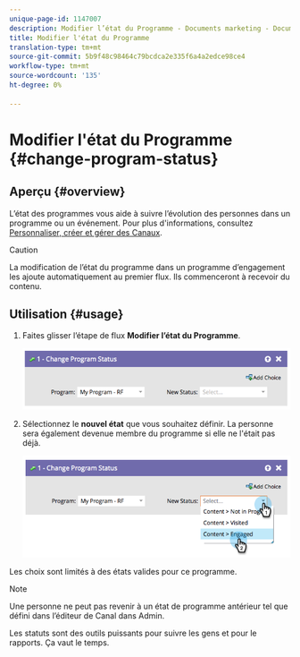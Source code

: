 ```yaml
---
unique-page-id: 1147007
description: Modifier l’état du Programme - Documents marketing - Documentation du produit
title: Modifier l'état du Programme
translation-type: tm+mt
source-git-commit: 5b9f48c98464c79bcdca2e335f6a4a2edce98ce4
workflow-type: tm+mt
source-wordcount: '135'
ht-degree: 0%

---
```



# Modifier l&#39;état du Programme {#change-program-status}

## Aperçu {#overview}

L’état des programmes vous aide à suivre l’évolution des personnes dans un programme ou un événement. Pour plus d&#39;informations, consultez [Personnaliser, créer et gérer des Canaux](/help/marketo/product-docs/administration/tags/create-a-program-channel.md).

>[!CAUTION]
>
>La modification de l’état du programme dans un programme d’engagement les ajoute automatiquement au premier flux. Ils commenceront à recevoir du contenu.

## Utilisation {#usage}

1. Faites glisser l’étape de flux **Modifier l’état du Programme**.

   ![](assets/image2014-9-22-14-3a43-3a34.png)

1. Sélectionnez le **nouvel état** que vous souhaitez définir. La personne sera également devenue membre du programme si elle ne l&#39;était pas déjà.

   ![](assets/image2014-9-22-14-3a43-3a45.png)

Les choix sont limités à des états valides pour ce programme.

>[!NOTE]
>
>Une personne ne peut pas revenir à un état de programme antérieur tel que défini dans l’éditeur de Canal dans Admin.

Les statuts sont des outils puissants pour suivre les gens et pour le rapports. Ça vaut le temps.
